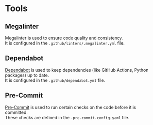 # Tools
## Megalinter
[Megalinter](https://github.com/oxsecurity/megalinter) is used to ensure code quality and consistency.\
It is configured in the `.github/linters/.megalinter.yml` file.


## Dependabot
[Dependabot](https://github.com/dependabot) is used to keep dependencies (like GitHub Actions, Python packages) up to date.\
It is configured in the `.github/dependabot.yml` file.


## Pre-Commit
[Pre-Commit](https://pre-commit.com/) is used to run certain checks on the code before it is committed.\
These checks are defined in the `.pre-commit-config.yaml` file.
